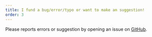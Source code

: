 ```yaml
---
title: I fund a bug/error/typo or want to make an suggestion!
order: 3
---
```


Please reports errors or suggestion by opening an issue on [GitHub](https://github.com/rpsychologist/likelihood).